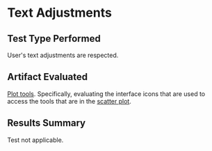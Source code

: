 # Text Adjustments

## Test Type Performed

User's text adjustments are respected.

## Artifact Evaluated

[Plot tools](https://docs.bokeh.org/en/latest/docs/user_guide/interaction/tools.html#ug-interaction-tools). Specifically, evaluating the interface icons that are used to access the tools that are in the [scatter plot](https://quansight-labs.github.io/bokeh-a11y-audit/#_ts1723552414769).

## Results Summary

Test not applicable.

<!--
## Expected Behavior (Pass/Fail)
- *FAIL* - We expect that any styling changes a user makes (contrast, text strokes, etc) are not blocked from taking effect, and the charts do no override these styling changes.

## Image or Video of Failure
<figure>
    <img width="803" alt="A scatter plot is shown. A high contrast filter has been implemented, and the web browser background is black with yellow font. However, the chart space retains it's default color scheme - the contrast change was not applied (fails)." src="../assets/plot-tools_style-change-respected.png">
    <figcaption>A scatter plot is shown. A high contrast filter has been implemented, and the web browser background is black with yellow font. However, the chart space retains it's default color scheme - the contrast change was not applied (fails).</figcaption>
</figure>

## Steps to Reproduce
Using Windows contrast themes, choose Night Sky (high contrast) option and apply.

## Guidelines and Standards Used
User's text adjustments are not respected [https://chartability.github.io/POUR-CAF/#__userstextadjustmentsarenotrespected__](https://chartability.github.io/POUR-CAF/#__userstextadjustmentsarenotrespected__)

## Related Evidence
See "User style change not respected (critical)" evidence.

## Known or Documented Issues
(If there is already a github issue created for this test or a related test, it will be listed here.)

## Technical Details
- Chrome Version 128.0.6613.85 (64-bit)
- Windows high contrast theme
- Windows 11 Build 22631.3958

*Updated as of: September 2nd, 2024*

## Notes
Notes go here -->

